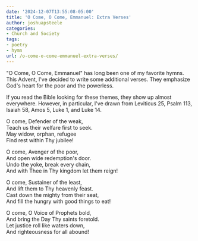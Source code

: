 ```yaml
---
date: '2024-12-07T13:55:08-05:00'
title: 'O Come, O Come, Emmanuel: Extra Verses'
author: joshuapsteele
categories:
- Church and Society
tags:
- poetry
- hymn
url: /o-come-o-come-emmanuel-extra-verses/
---
```

"O Come, O Come, Emmanuel" has long been one of my favorite hymns. This Advent, I've decided to write some additional verses. They emphasize God's heart for the poor and the powerless. 

If you read the Bible looking for these themes, they show up almost everywhere. However, in particular, I've drawn from Leviticus 25, Psalm 113, Isaiah 58, Amos 5, Luke 1, and Luke 14. 

O come, Defender of the weak,  
Teach us their welfare first to seek.  
May widow, orphan, refugee  
Find rest within Thy jubilee!  

O come, Avenger of the poor,  
And open wide redemption's door.  
Undo the yoke, break every chain,  
And with Thee in Thy kingdom let them reign!  

O come, Sustainer of the least,  
And lift them to Thy heavenly feast.  
Cast down the mighty from their seat,  
And fill the hungry with good things to eat!  

O come, O Voice of Prophets bold,  
And bring the Day Thy saints foretold.  
Let justice roll like waters down,  
And righteousness for all abound!  

